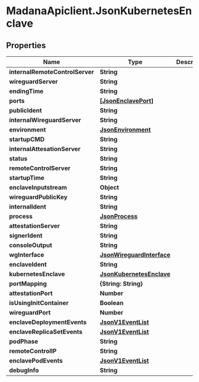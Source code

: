 # MadanaApiclient.JsonKubernetesEnclave

## Properties

Name | Type | Description | Notes
------------ | ------------- | ------------- | -------------
**internalRemoteControlServer** | **String** |  | [optional] 
**wireguardServer** | **String** |  | [optional] 
**endingTime** | **String** |  | [optional] 
**ports** | [**[JsonEnclavePort]**](JsonEnclavePort.md) |  | [optional] 
**publicIdent** | **String** |  | [optional] 
**internalWireguardServer** | **String** |  | [optional] 
**environment** | [**JsonEnvironment**](JsonEnvironment.md) |  | [optional] 
**startupCMD** | **String** |  | [optional] 
**internalAttesationServer** | **String** |  | [optional] 
**status** | **String** |  | [optional] 
**remoteControlServer** | **String** |  | [optional] 
**startupTime** | **String** |  | [optional] 
**enclaveInputstream** | **Object** |  | [optional] 
**wireguardPublicKey** | **String** |  | [optional] 
**internalIdent** | **String** |  | [optional] 
**process** | [**JsonProcess**](JsonProcess.md) |  | [optional] 
**attestationServer** | **String** |  | [optional] 
**signerIdent** | **String** |  | [optional] 
**consoleOutput** | **String** |  | [optional] 
**wgInterface** | [**JsonWireguardInterface**](JsonWireguardInterface.md) |  | [optional] 
**enclaveIdent** | **String** |  | [optional] 
**kubernetesEnclave** | [**JsonKubernetesEnclave**](JsonKubernetesEnclave.md) |  | [optional] 
**portMapping** | **{String: String}** |  | [optional] 
**attestationPort** | **Number** |  | [optional] 
**isUsingInitContainer** | **Boolean** |  | [optional] 
**wireguardPort** | **Number** |  | [optional] 
**enclaveDeploymentEvents** | [**JsonV1EventList**](JsonV1EventList.md) |  | [optional] 
**enclaveReplicaSetEvents** | [**JsonV1EventList**](JsonV1EventList.md) |  | [optional] 
**podPhase** | **String** |  | [optional] 
**remoteControlIP** | **String** |  | [optional] 
**enclavePodEvents** | [**JsonV1EventList**](JsonV1EventList.md) |  | [optional] 
**debugInfo** | **String** |  | [optional] 



